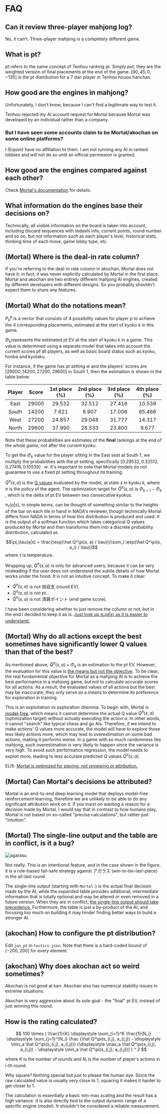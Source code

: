 # FAQ
## Can it review three-player mahjong log?
No, it can't. Three-player mahjong is a completely different game.

## What is pt?
pt refers to the same concept of Tenhou ranking pt. Simply put, they are the weighted version of final placements at the end of the game. $[90,45,0,-135]$ is the pt distribution for a 7 dan player in Tenhou houou hanchan.

## How good are the engines in mahjong?
Unfortunately, I don't know, because I can't find a legitimate way to test it.

Tenhou rejected my AI account request for Mortal because Mortal was developed by an individual rather than a company.

### But I have seen some accounts claim to be Mortal/akochan on some online platforms?
I (Equim) have no affiliation to them. I am not running any AI in ranked lobbies and will not do so until an official permission is granted.

## How good are the engines compared against each other?
Check [Mortal's documentation](https://mortal.ekyu.moe/perf/strength.html#mortal-vs-akochan) for details.

## What information do the engines base their decisions on?
Technically, all visible information on the board is taken into account, including discard sequences with tedashi info, current points, round number and so on, but not information such as each player's level, historical stats, thinking time of each move, game lobby type, etc.

## (Mortal) Where is the deal-in rate column?
If you're referring to the deal-in rate column in akochan, Mortal does not have it; in fact, it was never explicitly calculated by Mortal in the first place. Mortal and akochan are two entirely different mahjong AI engines, created by different developers with different designs. So you probably shouldn't expect them to share any features.

## (Mortal) What do the notations mean?
$P_k^p$ is a vector that consists of 4 possibility values for player $p$ to achieve the 4 corresponding placements, estimated at the start of kyoku $k$ in this game.

$\Phi_k$​ represents the estimated pt EV at the start of kyoku $k$ in a game. This value is determined using a separate model that takes into account the current scores pf all players, as well as basic board status such as kyoku, honba and kyotaku.

For instance, if the game has pt setting $w$ and the players' scores are $[29000,14200,27200,29600]$ in South 1, then the estimation is shown in the table below:

| Player | Score | 1st place (%) | 2nd place (%) | 3rd place (%) | 4th place (%) |
|:---:|:---:|:---:|:---:|:---:|:---:|
| East | 29000 | 29.532 | 32.512 | 27.416 | 10.539 |
| South | 14200 | 7.621 | 9.907 | 17.006 | 65.466 |
| West | 27200 | 24.857 | 29.048 | 31.777 | 14.317 |
| North | 29600 | 37.990 | 28.533 | 23.800 | 9.677 |

Note that these probabilities are estimates of the **final** rankings at the end of the whole *game*, not after the current *kyoku*.

To get the $\Phi_k$​ value for the player sitting in the East seat at South 1, we multiply the probabilities with the pt setting, specifically $[0.29532, 0.32512, 0.27416, 0.10539] \cdot w$.
It's important to note that Mortal models do not guarantee to use a fixed pt setting throughout its training.

$\hat Q^\pi(s, a)$ is the [Q values](https://en.wikipedia.org/wiki/Q-learning) evaluated by the model,
at state $s$ in kyoku $k$,
where $\pi$ is the policy of the agent.
The optimization target for $\hat Q^\pi(s, a)$ is
$\Phi_{k+1} - \Phi_k$​, which is the delta of pt EV between two consecutive kyokus.

$\pi_\tau(a|s)$, in simple terms, can be thought of something similar to the heights of the bar on each tile in hand in NAGA's reviewer, though technically Mortal differs from NAGA in terms of how this distribution is produced and used. It is the output of a softmax function which takes categorical Q values produced by Mortal and then transforms them into a discrete probability distribution, calculated as

$$\pi_\tau(a|s) = \frac{\exp(\hat Q^\pi(s, a) / \tau)}{\sum_i \exp(\hat Q^\pi(s, a_i) / \tau)}$$
where $\tau$ is temperature.

Wrapping up, $\hat Q^\pi(s, a)$ is only for advanced users, because it can be very misleading if the user does not understand the subtle details of how Mortal works under the hood. It is not an intuitive concept. To make it clear:

- $\hat Q^\pi(s, a)$ is not 局収支 (round EV).
- $\hat Q^\pi(s, a)$ is not pt.
- $\hat Q^\pi(s, a)$ is not 清算ポイント (end game score).

I have been considering whether to just remove the column or not, but in the end I decided to keep it as is. <ins>Just look up $\pi_\tau(a|s)$ as it is easier to understand.</ins>

## (Mortal) Why do all actions except the best sometimes have significantly lower Q values than that of the best?
As mentioned above, $\hat Q^\pi(s, a) + \Phi_k$ is an estimation to the pt EV. However, the evaluation for this value is <ins>the means but not the objective</ins>. To be clear, the real fundamental objective for Mortal as a mahjong AI is to achieve the best performance in a mahjong game, but not to calculate accurate scores for all actions. As a result, the evaluated values of all actions but the best may be inaccurate; they only serve as a means to determine its preference for exploration in training.

This is an exploitation vs exploration dilemma. To begin with, Mortal is [model-free](https://en.wikipedia.org/wiki/Model-free_(reinforcement_learning)), which means it cannot determine the actual Q value $Q^\pi(s, a)$ (optimization target) without actually executing the action $a$. In other words, it cannot "search" like typical chess and go AIs.
Therefore, if we intend to make actions' Q values more accurate, the model will have to explore those less likely actions more, which may lead to overestimation on some bad actions, making it performs worse. In a game with so much randomness like mahjong, such overestimation is very likely to happen since the variance is very high. To avoid such performance regression, the model needs to exploit more, leading to less accurate predicted Q values $\hat Q^\pi(s, a)$.

ELI5: <ins>Mortal is optimized for playing, not reviewing or attribution.</ins>

## (Mortal) Can Mortal's decisions be attributed?
Mortal is an end-to-end deep learning model that deploys model-free reinforcement learning, therefore we are unlikely to be able to do any significant attribution work on it. If you insist on wanting a reason for a decision made by Mortal, I would say that in contrast to how humans play, Mortal is not based on so-called "precise calculations", but rather just "intuition".

## (Mortal) The single-line output and the table are in conflict, is it a bug?
![agarasu](res/agarasu.webp)

Not really. This is an intentional feature, and in the case shown in the figure, it is a rule-based fail-safe strategy against アガラス (win-to-be-last-place) in the all-last round.

The single-line output (starting with `Mortal:`) is the actual final decision made by the AI, while the expanded table provides additional, intermediate information that is totally optional and may be altered or even removed in a future version. When they are in conflict, <ins>the single-line output should take precedence.</ins> Furthermore, the table is just a by-product of the AI, and focusing too much on building it may hinder finding better ways to build a stronger AI.

## (akochan) How to configure the pt distribution?
Edit `jun_pt` in `tactics.json`. Note that there is a hard-coded bound of $[-200, 200]$ for every element.

## (akochan) Why does akochan act so weird sometimes?
Akochan is not good at kan. Akochan also has numerical stability issues in extreme situations.

Akochan is very aggressive about its sole goal - the "final" pt EV, instead of just winning this round.

## How is the rating calculated?
$$
100 \times (
    \frac{1}{K} \displaystyle \sum_{i=1}^K
    \frac{1}{N_i} \displaystyle \sum_{j=1}^{N_i}
    \frac
    {\hat Q^\pi(s_{i,j}, a_{i,j}) - \displaystyle \min_a \hat Q^\pi(s_{i,j}, a_{i,j})}
    {\displaystyle \max_a \hat Q^\pi(s_{i,j}, a_{i,j}) - \displaystyle \min_a \hat Q^\pi(s_{i,j}, a_{i,j})}
) ^ 2
$$

where $K$ is the number of rounds and $N_i$ is the number of player's actions in $i$-th round.

Why square? Nothing special but just to please the human eye. Since the raw calculated value is usually very close to 1, squaring it makes it harder to get closer to 1.

The calculation is essentially a basic min-max scaling and the result has a high variance. It is also directly tied to the output dynamic range of a specific engine (model). It shouldn't be considered a reliable measurement.
